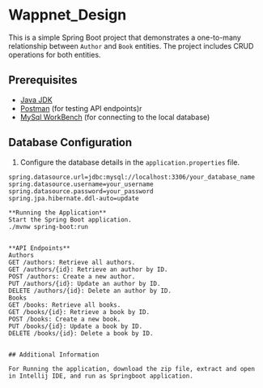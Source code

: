 


# Wappnet_Design
This is a simple Spring Boot project that demonstrates a one-to-many relationship between `Author` and `Book` entities. The project includes CRUD operations for both entities.

## Prerequisites

- [Java JDK](https://adoptopenjdk.net/)
- [Postman](https://www.postman.com/) (for testing API endpoints)r 
- [MySql WorkBench](https://www.mysql.com/products/workbench/) (for connecting to the local database)

## Database Configuration

1. Configure the database details in the `application.properties` file.

```properties
spring.datasource.url=jdbc:mysql://localhost:3306/your_database_name
spring.datasource.username=your_username
spring.datasource.password=your_password
spring.jpa.hibernate.ddl-auto=update

**Running the Application**
Start the Spring Boot application.
./mvnw spring-boot:run


**API Endpoints**
Authors
GET /authors: Retrieve all authors.
GET /authors/{id}: Retrieve an author by ID.
POST /authors: Create a new author.
PUT /authors/{id}: Update an author by ID.
DELETE /authors/{id}: Delete an author by ID.
Books
GET /books: Retrieve all books.
GET /books/{id}: Retrieve a book by ID.
POST /books: Create a new book.
PUT /books/{id}: Update a book by ID.
DELETE /books/{id}: Delete a book by ID.


## Additional Information

For Running the application, download the zip file, extract and open in Intellij IDE, and run as Springboot application.
